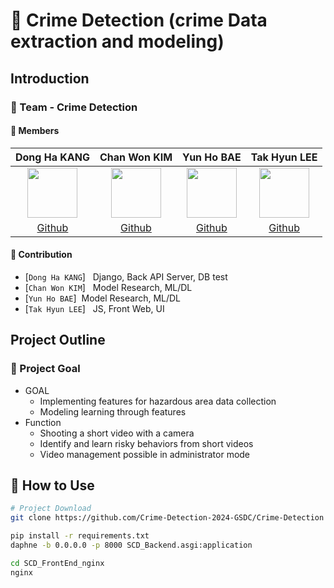 # 👬 Crime Detection (crime Data extraction and modeling)

## Introduction

### 🌟 Team - Crime Detection



#### 🔅 Members  

Dong Ha KANG|Chan Won KIM|Yun Ho BAE|Tak Hyun LEE|
:-:|:-:|:-:|:-:
<img src='https://avatars.githubusercontent.com/u/57825834?v=4' height=80 width=80px></img>|<img src='https://avatars.githubusercontent.com/u/123648087?v=4' height=80 width=80px></img>|<img src='https://avatars.githubusercontent.com/u/126548916?v=4' height=80 width=80px></img>|<img src='https://avatars.githubusercontent.com/u/144776756?v=4' height=80 width=80px></img>
[Github](https://github.com/EasternPen9uin)|[Github](https://github.com/chanwon0)|[Github](https://github.com/uyunho99)|[Github](https://github.com/Kongtaks)
 
#### 🔅 Contribution  

- [`Dong Ha KANG`] &nbsp; Django, Back API Server, DB test
- [`Chan Won KIM`] &nbsp; Model Research, ML/DL
- [`Yun Ho BAE`]&nbsp; Model Research,  ML/DL
- [`Tak Hyun LEE`] &nbsp; JS, Front Web, UI


## Project Outline

### 🎯 Project Goal 

* GOAL
    * Implementing features for hazardous area data collection
    * Modeling learning through features
* Function
    * Shooting a short video with a camera
    * Identify and learn risky behaviors from short videos
    * Video management possible in administrator mode


## 🔨 How to Use

```bash
# Project Download
git clone https://github.com/Crime-Detection-2024-GSDC/Crime-Detection

pip install -r requirements.txt
daphne -b 0.0.0.0 -p 8000 SCD_Backend.asgi:application

cd SCD_FrontEnd_nginx
nginx

```


